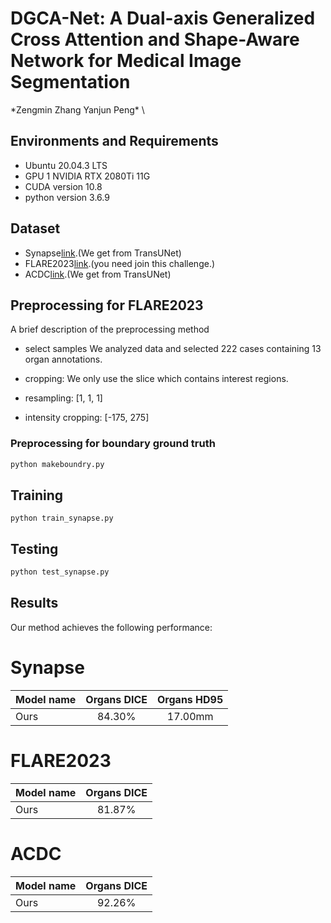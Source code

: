 # DGCA-Net: A Dual-axis Generalized Cross Attention and Shape-Aware Network for Medical Image Segmentation
\*Zengmin Zhang Yanjun Peng* \

## Environments and Requirements

- Ubuntu 20.04.3 LTS
- GPU 1 NVIDIA RTX 2080Ti 11G
- CUDA version 10.8
- python version 3.6.9
  
## Dataset

- Synapse[link](https://github.com/Beckschen/TransUNet).(We get from TransUNet)
- FLARE2023[link](https://codalab.lisn.upsaclay.fr/competitions/12239#learn_the_details-dataset).(you need join this challenge.)
- ACDC[link](https://github.com/Beckschen/TransUNet).(We get from TransUNet)

## Preprocessing for FLARE2023

A brief description of the preprocessing method

- select samples
We analyzed data and selected 222 cases containing 13 organ annotations.

- cropping:
We only use the slice which contains interest regions.

- resampling:
[1, 1, 1] 

- intensity cropping:
[-175, 275]


### Preprocessing for boundary ground truth
```python
python makeboundry.py
```

## Training
```
python train_synapse.py
```

## Testing
```python
python test_synapse.py
```

## Results

Our method achieves the following performance:
# Synapse
| Model name       | Organs DICE | Organs HD95
| ---------------- | :---------: | :--------: |
| Ours             |   84.30%    |   17.00mm  |

# FLARE2023
| Model name       | Organs DICE |
| ---------------- | :---------: |
| Ours             |   81.87%    |

# ACDC
| Model name       | Organs DICE |
| ---------------- | :---------: |
| Ours             |   92.26%    |






